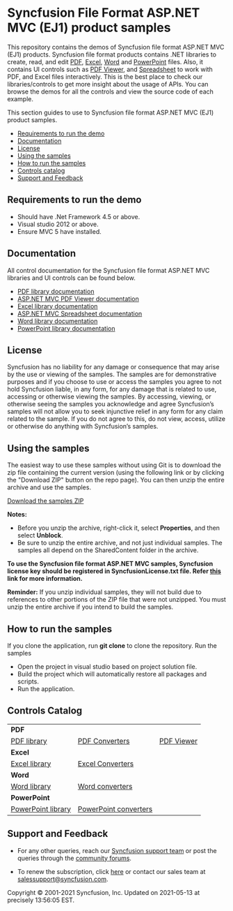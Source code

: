 # Syncfusion File Format ASP.NET MVC (EJ1) product samples 

This repository contains the demos of Syncfusion file format ASP.NET MVC (EJ1) products. Syncfusion file format products contains .NET libraries to create, read, and edit [PDF](https://www.syncfusion.com/pdf-framework/net?utm_source=github&utm_medium=listing), [Excel](https://www.syncfusion.com/excel-framework/net?utm_source=github&utm_medium=listing), [Word](https://www.syncfusion.com/word-framework/net?utm_source=github&utm_medium=listing) and [PowerPoint](https://www.syncfusion.com/powerpoint-framework/net?utm_source=github&utm_medium=listing) files. Also, it contains UI controls such as [PDF Viewer](https://www.syncfusion.com/jquery/aspnet-mvc-ui-controls/pdf-viewer?utm_source=github&utm_medium=listing), and [Spreadsheet](https://www.syncfusion.com/jquery/aspnet-mvc-ui-controls/spreadsheet?utm_source=github&utm_medium=listing) to work with PDF, and Excel files interactively. This is the best place to check our libraries/controls to get more insight about the usage of APIs. You can browse the demos for all the controls and view the source code of each example.

This section guides to use to Syncfusion file format ASP.NET MVC (EJ1) product samples.

* [Requirements to run the demo](#requirements-to-run-the-demo)
* [Documentation](#documentation)
* [License](#license)
* [Using the samples](#using-the-samples)
* [How to run the samples](#how-to-run-the-samples) 
* [Controls catalog](#controls-catalog)
* [Support and Feedback](#support-and-feedback)

## <a name="requirements-to-run-the-demo"></a>Requirements to run the demo ##

* Should have .Net Framework 4.5 or above.
* Visual studio 2012 or above.
* Ensure MVC 5 have installed.

## <a name="documentation"></a>Documentation ##

All control documentation for the Syncfusion file format ASP.NET MVC libraries and UI controls can be found below. 

* [PDF library documentation](https://help.syncfusion.com/file-formats/pdf/overview?utm_source=github&utm_medium=listing)
* [ASP.NET MVC PDF Viewer documentation](https://help.syncfusion.com/aspnetmvc/pdfviewer/overview?utm_source=github&utm_medium=listing)
* [Excel library documentation](https://help.syncfusion.com/file-formats/xlsio/overview?utm_source=github&utm_medium=listing)
* [ASP.NET MVC Spreadsheet documentation](https://help.syncfusion.com/aspnetmvc/spreadsheet/overview?utm_source=github&utm_medium=listing)
* [Word library documentation](https://help.syncfusion.com/file-formats/docio/overview?utm_source=github&utm_medium=listing)
* [PowerPoint library documentation](https://help.syncfusion.com/file-formats/presentation/overview?utm_source=github&utm_medium=listing)

## <a name="license"></a>License ##

Syncfusion has no liability for any damage or consequence that may arise by the use or viewing of the samples. The samples are for demonstrative purposes and if you choose to use or access the samples you agree to not hold Syncfusion liable, in any form, for any damage that is related to use, accessing or otherwise viewing the samples. By accessing, viewing, or otherwise seeing the samples you acknowledge and agree Syncfusion’s samples will not allow you to seek injunctive relief in any form for any claim related to the sample. If you do not agree to this, do not view, access, utilize or otherwise do anything with Syncfusion’s samples.

## <a name="using-the-samples"></a>Using the samples ##

The easiest way to use these samples without using Git is to download the zip file containing the current version (using the following link or by clicking the "Download ZIP" button on the repo page). You can then unzip the entire archive and use the samples.

[Download the samples ZIP](../../archive/master.zip)

**Notes:** 
   * Before you unzip the archive, right-click it, select **Properties**, and then select **Unblock**.
   * Be sure to unzip the entire archive, and not just individual samples. The samples all depend on the SharedContent folder in the archive.
   
**To use the Syncfusion file format ASP.NET MVC samples, Syncfusion license key should be registered in SyncfusionLicense.txt file. Refer  [this](https://www.syncfusion.com/kb/9002?utm_source=github&utm_medium=listing) link for more information.**

**Reminder:** If you unzip individual samples, they will not build due to references to other portions of the ZIP file that were not unzipped. You must unzip the entire archive if you intend to build the samples.

## <a name="how-to-run-the-samples"></a>How to run the samples

If you clone the application, run **git clone** to clone the repository. Run the samples

* Open the project in visual studio based on project solution file.
* Build the project which will automatically restore all packages and scripts.
* Run the application.

## <a name="controls-catalog"></a>Controls Catalog

<table>
  <tr>
    <td colspan="3" rowspan="1">
    <b>PDF<b>
    </td>
  </tr>
  <tr>
  <td>
    <a href="">PDF library</a>
  </td>
  <td>
    <a href="">PDF Converters</a>
  </td>
  <td>
    <a href="">PDF Viewer</a>
  </td>
  </tr>
  <tr>
    <td colspan="3" rowspan="1">
    <b>Excel<b>
    </td>
  </tr>
  <tr>
  <td>
    <a href="">Excel library</a>
  </td>
  <td>
    <a href="">Excel Converters</a>
  </td>
  <td/>
  </tr>
  <tr>
    <td colspan="3" rowspan="1">
    <b>Word<b>
    </td>
  </tr>
  <tr>
  <td>
    <a href="">Word library</a> 
  </td>
  <td>
    <a href="">Word converters</a>
  </td>
  <td/>
  </tr>
  <tr>
    <td colspan="3" rowspan="1">
    <b>PowerPoint<b>
    </td>
  </tr>
  <tr>
  <td>
    <a href="">PowerPoint library</a>
  </td>
  <td>
    <a href="">PowerPoint converters</a>
  </td>
  <td/>
  </tr>
</table>

## <a name="support-and-feedback"></a>Support and Feedback ##

* For any other queries, reach our [Syncfusion support team](https://www.syncfusion.com/support/directtrac/incidents/newincident?utm_source=github&utm_medium=listing) or post the queries through the [community forums](https://www.syncfusion.com/forums?utm_source=github&utm_medium=listing).

* To renew the subscription, click [here](https://www.syncfusion.com/sales/products?utm_source=github&utm_medium=listing) or contact our sales team at <salessupport@syncfusion.com>.

<p>Copyright © 2001-2021 Syncfusion, Inc. Updated on 2021-05-13 at precisely 13:56:05 EST.</p>
